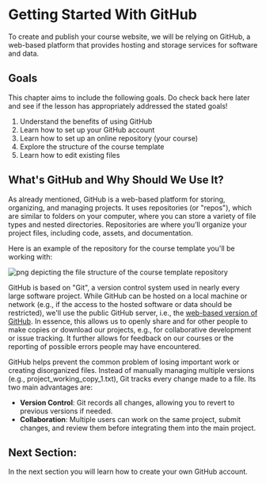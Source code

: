# Getting Started With GitHub

To create and publish your course website, we will be relying on GitHub, a web-based platform that provides hosting and storage services for software and data. 

## Goals

This chapter aims to include the following goals. Do check back here later and see if the lesson has appropriately addressed the stated goals!

1. Understand the benefits of using GitHub
2. Learn how to set up your GitHub account
3. Learn how to set up an online repository (your course)
4. Explore the structure of the course template
5. Learn how to edit existing files

## What's GitHub and Why Should We Use It?

As already mentioned, GitHub is a web-based platform for storing, organizing, and managing projects. It uses repositories (or "repos"), which are similar to folders on your computer, where you can store a variety of file types and nested directories. Repositories are where you’ll organize your project files, including code, assets, and documentation.

Here is an example of the repository for the course template you'll be working with:

![png depicting the file structure of the course template repository](../../static/template_structure.png)

GitHub is based on "Git", a version control system used in nearly every large software project. While GitHub can be hosted on a local machine or network (e.g., if the access to the hosted software or data should be restricted), we'll use the public GitHub server, i.e., the [web-based version of GitHub](https://github.com). In essence, this allows us to openly share and for other people to make copies or download our projects, e.g., for collaborative development or issue tracking. It further allows for feedback on our courses or the reporting of possible errors people may have encountered.

GitHub helps prevent the common problem of losing important work or creating disorganized files. Instead of manually managing multiple versions (e.g., project_working_copy_1.txt), Git tracks every change made to a file. Its two main advantages are:
- **Version Control**: Git records all changes, allowing you to revert to previous versions if needed.
- **Collaboration**: Multiple users can work on the same project, submit changes, and review them before integrating them into the main project.

## Next Section: 

In the next section you will learn how to create your own GitHub account.

